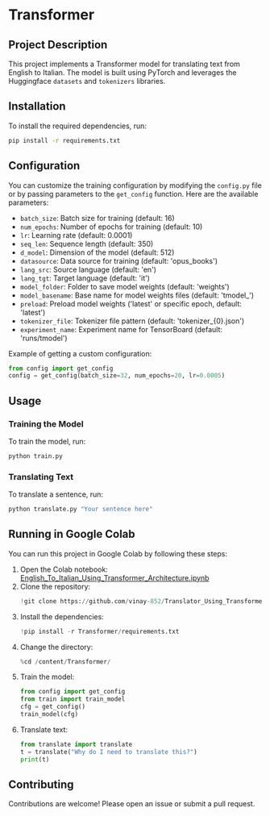# Transformer

## Project Description
This project implements a Transformer model for translating text from English to Italian. The model is built using PyTorch and leverages the Huggingface `datasets` and `tokenizers` libraries.

## Installation
To install the required dependencies, run:
```bash
pip install -r requirements.txt
```

## Configuration
You can customize the training configuration by modifying the `config.py` file or by passing parameters to the `get_config` function. Here are the available parameters:

- `batch_size`: Batch size for training (default: 16)
- `num_epochs`: Number of epochs for training (default: 10)
- `lr`: Learning rate (default: 0.0001)
- `seq_len`: Sequence length (default: 350)
- `d_model`: Dimension of the model (default: 512)
- `datasource`: Data source for training (default: 'opus_books')
- `lang_src`: Source language (default: 'en')
- `lang_tgt`: Target language (default: 'it')
- `model_folder`: Folder to save model weights (default: 'weights')
- `model_basename`: Base name for model weights files (default: 'tmodel_')
- `preload`: Preload model weights ('latest' or specific epoch, default: 'latest')
- `tokenizer_file`: Tokenizer file pattern (default: 'tokenizer_{0}.json')
- `experiment_name`: Experiment name for TensorBoard (default: 'runs/tmodel')

Example of getting a custom configuration:
```python
from config import get_config
config = get_config(batch_size=32, num_epochs=20, lr=0.0005)
```

## Usage
### Training the Model
To train the model, run:
```bash
python train.py
```

### Translating Text
To translate a sentence, run:
```bash
python translate.py "Your sentence here"
```

## Running in Google Colab
You can run this project in Google Colab by following these steps:

1. Open the Colab notebook: [English_To_Italian_Using_Transformer_Architecture.ipynb](English_To_Italian_Using_Transformer_Architecture.ipynb)
2. Clone the repository:
    ```python
    !git clone https://github.com/vinay-852/Translator_Using_Transformer_Architecture.git
    ```
3. Install the dependencies:
    ```python
    !pip install -r Transformer/requirements.txt
    ```
4. Change the directory:
    ```python
    %cd /content/Transformer/
    ```
5. Train the model:
    ```python
    from config import get_config
    from train import train_model
    cfg = get_config()
    train_model(cfg)
    ```
6. Translate text:
    ```python
    from translate import translate
    t = translate("Why do I need to translate this?")
    print(t)
    ```

## Contributing
Contributions are welcome! Please open an issue or submit a pull request.
